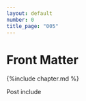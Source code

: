 ```yaml
---
layout: default
number: 0
title_page: "005"
---
```


# Front Matter

{%include chapter.md %}

Post include

